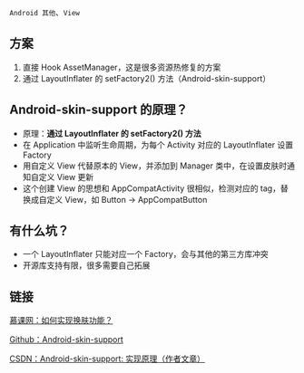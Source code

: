 `Android 其他`、`View`

## 方案

1. 直接 Hook AssetManager，这是很多资源热修复的方案
2. 通过 LayoutInflater 的 setFactory2() 方法（Android-skin-support）

## Android-skin-support 的原理？

- 原理：**通过 LayoutInflater 的 setFactory2() 方法**
- 在 Application 中监听生命周期，为每个 Activity 对应的 LayoutInflater 设置 Factory
- 用自定义 View 代替原本的 View，并添加到 Manager 类中，在设置皮肤时通知自定义 View 更新
- 这个创建 View 的思想和 AppCompatActivity 很相似，检测对应的 tag，替换成自定义 View，如 Button -> AppCompatButton

## 有什么坑？

- 一个 LayoutInflater 只能对应一个 Factory，会与其他的第三方库冲突
- 开源库支持有限，很多需要自己拓展

## 链接

[慕课网：如何实现换肤功能？](https://coding.imooc.com/lesson/317.html#mid=22318)

[Github：Android-skin-support](https://github.com/ximsfei/Android-skin-support)

[CSDN：Android-skin-support: 实现原理（作者文章）](https://blog.csdn.net/ximsfei/article/details/54604310)

